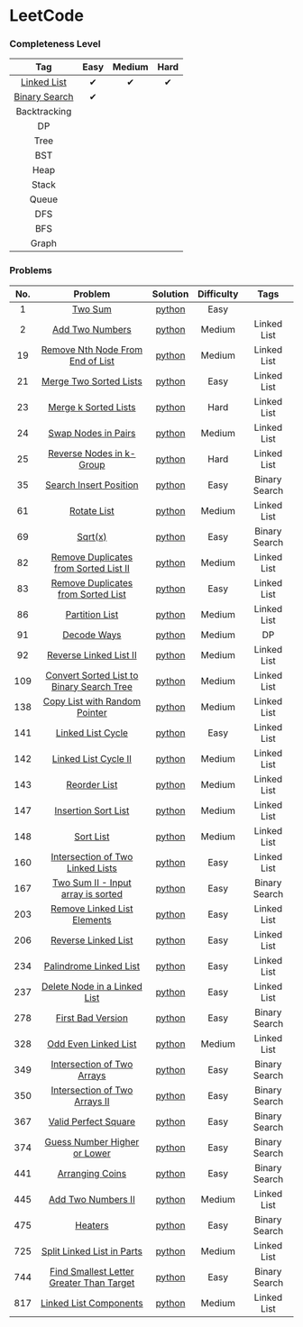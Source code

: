 # LeetCode

### Completeness Level
| Tag | Easy | Medium | Hard |
|:-:|:-:|:-:|:-:|
|[Linked List](https://leetcode.com/problemset/all/?topicSlugs=linked-list)|✔|✔|✔|
|[Binary Search](https://leetcode.com/problemset/all/?topicSlugs=binary-search)|✔|||
|Backtracking||||
|DP||||
|Tree||||
|BST||||
|Heap||||
|Stack||||
|Queue||||
|DFS||||
|BFS||||
|Graph||||

### Problems
| No. | Problem | Solution | Difficulty | Tags |
|:---:|:-------:|:--------:|:----------:|:----:|
|1|[Two Sum](https://leetcode.com/problems/two-sum/description/)|[python](https://github.com/ZiwenJin/LeetCode/blob/master/1.%20Two%20Sum.ipynb)|Easy||
|2|[Add Two Numbers](https://leetcode.com/problems/add-two-numbers/description/)|[python](https://github.com/ZiwenJin/LeetCode/blob/master/2.%20Add%20Two%20Numbers.ipynb)|Medium|Linked List|
|19|[Remove Nth Node From End of List](https://leetcode.com/problems/remove-nth-node-from-end-of-list/description/)|[python](https://github.com/ZiwenJin/LeetCode/blob/master/19.%20Remove%20Nth%20Node%20From%20End%20of%20List.ipynb)|Medium|Linked List|
|21|[Merge Two Sorted Lists](https://leetcode.com/problems/merge-two-sorted-lists/description/)|[python](https://github.com/ZiwenJin/LeetCode/blob/master/21.%20Merge%20Two%20Sorted%20Lists.ipynb)|Easy|Linked List|
|23|[Merge k Sorted Lists](https://leetcode.com/problems/merge-k-sorted-lists/description/)|[python](https://github.com/ZiwenJin/LeetCode/blob/master/23.%20Merge%20k%20Sorted%20Lists.ipynb)|Hard|Linked List|
|24|[Swap Nodes in Pairs](https://leetcode.com/problems/swap-nodes-in-pairs/description/)|[python](https://github.com/ZiwenJin/LeetCode/blob/master/24.%20Swap%20Nodes%20in%20Pairs.ipynb)|Medium|Linked List|
|25|[Reverse Nodes in k-Group](https://leetcode.com/problems/reverse-nodes-in-k-group/description/)|[python](https://github.com/ZiwenJin/LeetCode/blob/master/25.%20Reverse%20Nodes%20in%20k-Group.ipynb)|Hard|Linked List|
|35|[Search Insert Position](https://leetcode.com/problems/search-insert-position/description/)|[python](https://github.com/ZiwenJin/LeetCode/blob/master/35.%20Search%20Insert%20Position.ipynb)|Easy|Binary Search|
|61|[Rotate List](https://leetcode.com/problems/rotate-list/description/)|[python](https://github.com/ZiwenJin/LeetCode/blob/master/61.%20Rotate%20List.ipynb)|Medium|Linked List|
|69|[Sqrt(x)](https://leetcode.com/problems/sqrtx/description/)|[python](https://github.com/ZiwenJin/LeetCode/blob/master/69.%20Sqrt(x).ipynb)|Easy|Binary Search|
|82|[Remove Duplicates from Sorted List II](https://leetcode.com/problems/remove-duplicates-from-sorted-list-ii/description/)|[python](https://github.com/ZiwenJin/LeetCode/blob/master/82.%20Remove%20Duplicates%20from%20Sorted%20List%20II.ipynb)|Medium|Linked List|
|83|[Remove Duplicates from Sorted List](https://leetcode.com/problems/remove-duplicates-from-sorted-list/description/)|[python](https://github.com/ZiwenJin/LeetCode/blob/master/83.%20Remove%20Duplicates%20from%20Sorted%20List.ipynb)|Easy|Linked List|
|86|[Partition List](https://leetcode.com/problems/partition-list/description/)|[python](https://github.com/ZiwenJin/LeetCode/blob/master/86.%20Partition%20List.ipynb)|Medium|Linked List|
|91|[Decode Ways](https://leetcode.com/problems/decode-ways/description/)|[python](https://github.com/ZiwenJin/LeetCode/blob/master/91.%20Decode%20Ways.ipynb)|Medium|DP|
|92|[Reverse Linked List II](https://leetcode.com/problems/reverse-linked-list-ii/description/)|[python](https://github.com/ZiwenJin/LeetCode/blob/master/92.%20Reverse%20Linked%20List%20II.ipynb)|Medium|Linked List|
|109|[Convert Sorted List to Binary Search Tree](https://leetcode.com/problems/convert-sorted-list-to-binary-search-tree/description/)|[python](https://github.com/ZiwenJin/LeetCode/blob/master/109.%20Convert%20Sorted%20List%20to%20Binary%20Search%20Tree.ipynb)|Medium|Linked List|
|138|[Copy List with Random Pointer](https://leetcode.com/problems/copy-list-with-random-pointer/description/)|[python](https://github.com/ZiwenJin/LeetCode/blob/master/138.%20Copy%20List%20with%20Random%20Pointer.ipynb)|Medium|Linked List|
|141|[Linked List Cycle](https://leetcode.com/problems/linked-list-cycle/description/)|[python](https://github.com/ZiwenJin/LeetCode/blob/master/141.%20Linked%20List%20Cycle.ipynb)|Easy|Linked List|
|142|[Linked List Cycle II](https://leetcode.com/problems/linked-list-cycle-ii/description/)|[python](https://github.com/ZiwenJin/LeetCode/blob/master/142.%20Linked%20List%20Cycle%20II.ipynb)|Medium|Linked List|
|143|[Reorder List](https://leetcode.com/problems/reorder-list/description/)|[python](https://github.com/ZiwenJin/LeetCode/blob/master/143.%20Reorder%20List.ipynb)|Medium|Linked List|
|147|[Insertion Sort List](https://leetcode.com/problems/insertion-sort-list/description/)|[python](https://github.com/ZiwenJin/LeetCode/blob/master/147.%20Insertion%20Sort%20List.ipynb)|Medium|Linked List|
|148|[Sort List](https://leetcode.com/problems/sort-list/description/)|[python](https://github.com/ZiwenJin/LeetCode/blob/master/148.%20Sort%20List.ipynb)|Medium|Linked List|
|160|[Intersection of Two Linked Lists](https://leetcode.com/problems/intersection-of-two-linked-lists/description/)|[python](https://github.com/ZiwenJin/LeetCode/blob/master/160.%20Intersection%20of%20Two%20Linked%20Lists.ipynb)|Easy|Linked List|
|167|[Two Sum II - Input array is sorted](https://leetcode.com/problems/two-sum-ii-input-array-is-sorted/description/)|[python](https://github.com/ZiwenJin/LeetCode/blob/master/167.%20Two%20Sum%20II%20-%20Input%20array%20is%20sorted.ipynb)|Easy|Binary Search|
|203|[Remove Linked List Elements](https://leetcode.com/problems/remove-linked-list-elements/description/)|[python](https://github.com/ZiwenJin/LeetCode/blob/master/203.%20Remove%20Linked%20List%20Elements.ipynb)|Easy|Linked List|
|206|[Reverse Linked List](https://leetcode.com/problems/reverse-linked-list/description/)|[python](https://github.com/ZiwenJin/LeetCode/blob/master/206.%20Reverse%20Linked%20List.ipynb)|Easy|Linked List|
|234|[Palindrome Linked List](https://leetcode.com/problems/palindrome-linked-list/description/)|[python](https://github.com/ZiwenJin/LeetCode/blob/master/234.%20Palindrome%20Linked%20List.ipynb)|Easy|Linked List|
|237|[Delete Node in a Linked List](https://leetcode.com/problems/delete-node-in-a-linked-list/description/)|[python](https://github.com/ZiwenJin/LeetCode/blob/master/237.%20Delete%20Node%20in%20a%20Linked%20List.ipynb)|Easy|Linked List|
|278|[First Bad Version](https://leetcode.com/problems/first-bad-version/description/)|[python](https://github.com/ZiwenJin/LeetCode/blob/master/278.%20First%20Bad%20Version.ipynb)|Easy|Binary Search|
|328|[Odd Even Linked List](https://leetcode.com/problems/odd-even-linked-list/description/)|[python](https://github.com/ZiwenJin/LeetCode/blob/master/328.%20Odd%20Even%20Linked%20List.ipynb)|Medium|Linked List|
|349|[Intersection of Two Arrays](https://leetcode.com/problems/intersection-of-two-arrays/description/)|[python](https://github.com/ZiwenJin/LeetCode/blob/master/349.%20Intersection%20of%20Two%20Arrays.ipynb)|Easy|Binary Search|
|350|[Intersection of Two Arrays II](https://leetcode.com/problems/intersection-of-two-arrays-ii/description/)|[python](https://github.com/ZiwenJin/LeetCode/blob/master/350.%20Intersection%20of%20Two%20Arrays%20II.ipynb)|Easy|Binary Search|
|367|[Valid Perfect Square](https://leetcode.com/problems/valid-perfect-square/description/)|[python](https://github.com/ZiwenJin/LeetCode/blob/master/367.%20Valid%20Perfect%20Square.ipynb)|Easy|Binary Search|
|374|[Guess Number Higher or Lower](https://leetcode.com/problems/guess-number-higher-or-lower/description/)|[python](https://github.com/ZiwenJin/LeetCode/blob/master/374.%20Guess%20Number%20Higher%20or%20Lower.ipynb)|Easy|Binary Search|
|441|[Arranging Coins](https://leetcode.com/problems/arranging-coins/description/)|[python](https://github.com/ZiwenJin/LeetCode/blob/master/441.%20Arranging%20Coins.ipynb)|Easy|Binary Search|
|445|[Add Two Numbers II](https://leetcode.com/problems/add-two-numbers-ii/description/)|[python](https://github.com/ZiwenJin/LeetCode/blob/master/445.%20Add%20Two%20Numbers%20II.ipynb)|Medium|Linked List|
|475|[Heaters](https://leetcode.com/problems/heaters/description/)|[python](https://github.com/ZiwenJin/LeetCode/blob/master/475.%20Heaters.ipynb)|Easy|Binary Search|
|725|[Split Linked List in Parts](https://leetcode.com/problems/split-linked-list-in-parts/description/)|[python](https://github.com/ZiwenJin/LeetCode/blob/master/725.%20Split%20Linked%20List%20in%20Parts.ipynb)|Medium|Linked List|
|744|[Find Smallest Letter Greater Than Target](https://leetcode.com/problems/find-smallest-letter-greater-than-target/description/)|[python](https://github.com/ZiwenJin/LeetCode/blob/master/744.%20Find%20Smallest%20Letter%20Greater%20Than%20Target.ipynb)|Easy|Binary Search|
|817|[Linked List Components](https://leetcode.com/problems/linked-list-components/description/)|[python](https://github.com/ZiwenJin/LeetCode/blob/master/817.%20Linked%20List%20Components.ipynb)|Medium|Linked List|
